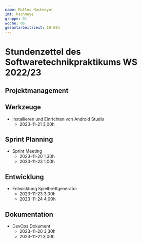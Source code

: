 ```yaml
---
name: Mattes Hachmeyer
imt: hachmeye
gruppe: 01
woche: 06
gesamtarbeitszeit: 19,00h
---
```


<!--
Jeder Eintrag stellt eine gesonderte Tätigkeit dar und ist als (Listen-)Stichpunkt unter der korrekten Kategorie einzuordnen.
Dieser ist mit dem Datum (im ISO Format) und der Dauer (in Stunden und Minuten) zu versehen (als sub-Listenstichpunkt).
Sollte sich die Arbeit an diesem Eintrag über mehrere Tage erstrecken, so können mehrere Unterpunkte genutzt werden.
Zum Beispiel:

## Dokumentation
- Vorbereitung des Testdokuments
  - 2022-10-12 2,00h
  - 2022-10-13 0,15h

Die Summe aller Stunden wird oben unter `gesamtarbeitszeit` im selben Format eingetragen (also z.B. 14,45h).

Die Datei wird wie folgt benannt: `stundenzettel_<woche (mit führender 0, falls einstellig>_<IMT Kürzel>.md`,
also zum Beispiel: `stundenzettel_01_maxm.md` oder `stundenzettel_10_maxm.md`.
-->

# Stundenzettel des Softwaretechnikpraktikums WS 2022/23

## Projektmanagement

## Werkzeuge
- Installieren und Einrichten von Android Studio
  - 2023-11-21 3,00h

## Sprint Planning
- Sprint Meeting
  - 2023-11-20 1,30h
  - 2023-11-23 1,00h
## Entwicklung
- Entwicklung Spielbrettgenerator
  - 2023-11-23 3,00h
  - 2023-11-24 4,00h
## Dokumentation
- DevOps Dokument
  - 2023-11-20 3,30h
  - 2023-11-21 3,00h


